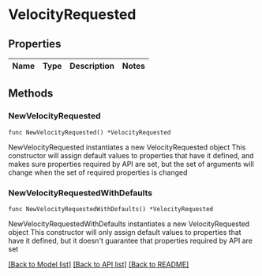 # VelocityRequested

## Properties

Name | Type | Description | Notes
------------ | ------------- | ------------- | -------------

## Methods

### NewVelocityRequested

`func NewVelocityRequested() *VelocityRequested`

NewVelocityRequested instantiates a new VelocityRequested object
This constructor will assign default values to properties that have it defined,
and makes sure properties required by API are set, but the set of arguments
will change when the set of required properties is changed

### NewVelocityRequestedWithDefaults

`func NewVelocityRequestedWithDefaults() *VelocityRequested`

NewVelocityRequestedWithDefaults instantiates a new VelocityRequested object
This constructor will only assign default values to properties that have it defined,
but it doesn't guarantee that properties required by API are set


[[Back to Model list]](../README.md#documentation-for-models) [[Back to API list]](../README.md#documentation-for-api-endpoints) [[Back to README]](../README.md)


